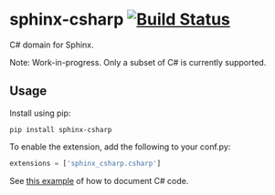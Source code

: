 sphinx-csharp [![Build Status](https://travis-ci.org/djungelorm/sphinx-csharp.svg?branch=master)](https://travis-ci.org/djungelorm/sphinx-csharp)
=============

C# domain for Sphinx.

Note: Work-in-progress. Only a subset of C# is currently supported.

Usage
-----

Install using pip:

```
pip install sphinx-csharp
```

To enable the extension, add the following to your conf.py:

```python
extensions = ['sphinx_csharp.csharp']
```

See [this example](https://raw.githubusercontent.com/djungelorm/sphinx-csharp/master/test/index.rst) of how to document C# code.

